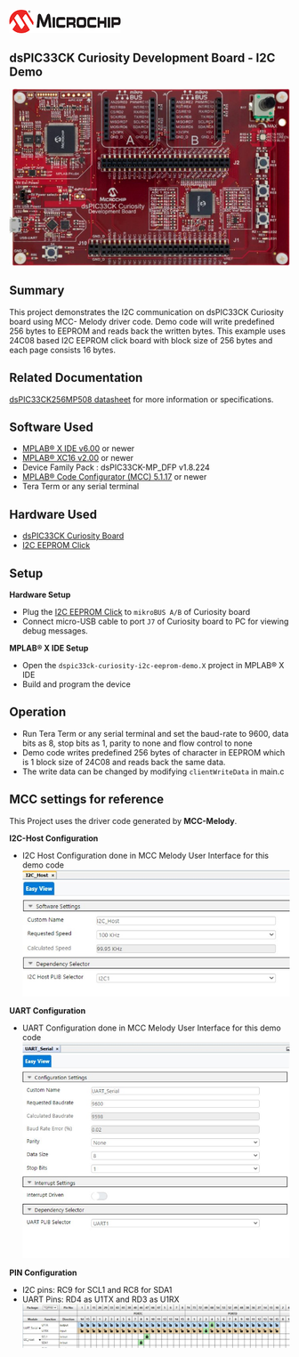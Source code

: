![image](images/microchip.jpg)

## dsPIC33CK Curiosity Development Board - I2C Demo

![Board](images/board.jpg)

## Summary

This project demonstrates the I2C communication on dsPIC33CK Curiosity board using MCC- Melody driver code. Demo code will write predefined 256 bytes to EEPROM and reads back the written bytes. This example uses 24C08 based I2C EEPROM click board with block size of 256 bytes and each page consists 16 bytes.

## Related Documentation

[dsPIC33CK256MP508 datasheet](https://www.microchip.com/dsPIC33CK256MP508) for more information or specifications.

## Software Used

- [MPLAB® X IDE v6.00](https://www.microchip.com/mplabx) or newer
- [MPLAB® XC16 v2.00](https://www.microchip.com/xc16) or newer
- Device Family Pack : dsPIC33CK-MP_DFP v1.8.224
- [MPLAB® Code Configurator (MCC) 5.1.17](https://www.microchip.com/mcc) or newer
- Tera Term or any serial terminal

## Hardware Used

- [dsPIC33CK Curiosity Board](https://www.microchip.com/dm330030)
- [I2C EEPROM Click](https://www.mikroe.com/eeprom-click)

## Setup

**Hardware Setup**

- Plug the [I2C EEPROM Click](https://www.mikroe.com/eeprom-click) to `mikroBUS A/B` of Curiosity board
- Connect micro-USB cable to port `J7` of Curiosity board to PC for viewing debug messages.

**MPLAB® X IDE Setup**

- Open the `dspic33ck-curiosity-i2c-eeprom-demo.X` project in MPLAB® X IDE
- Build and program the device

## Operation

- Run Tera Term or any serial terminal and set the baud-rate to 9600, data bits as 8, stop bits as 1, parity to none and flow control to none
- Demo code writes predefined 256 bytes of character in EEPROM which is 1 block size of 24C08 and reads back the same data.
- The write data can be changed by modifying `clientWriteData` in main.c

## MCC settings for reference

This Project uses the driver code generated by **MCC-Melody**.

**I2C-Host Configuration**

- I2C Host Configuration done in MCC Melody User Interface for this demo code<br>
  ![custom name](images/i2c.jpg)

**UART Configuration**

- UART Configuration done in MCC Melody User Interface for this demo code <br>
  ![uart settings](images/uart.jpg)

**PIN Configuration**

- I2C pins: RC9 for SCL1 and RC8 for SDA1
- UART Pins: RD4 as U1TX and RD3 as U1RX<br>
  ![pin selection](images/pins.jpg)
